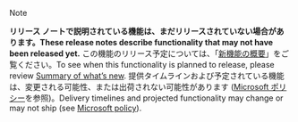  > [!NOTE]
 >  <span data-ttu-id="6a7e6-101">**リリース ノートで説明されている機能は、まだリリースされていない場合があります。**</span><span class="sxs-lookup"><span data-stu-id="6a7e6-101">**These release notes describe functionality that may not have been released yet.**</span></span>
<span data-ttu-id="6a7e6-102">この機能のリリース予定については、「[新機能の概要](/business-applications-release-notes/April18/finance-insights/whats-new-credit-collections)」をご覧ください。</span><span class="sxs-lookup"><span data-stu-id="6a7e6-102">To see when this functionality is planned to release, please review [Summary of what’s new](/business-applications-release-notes/April18/finance-insights/whats-new-credit-collections).</span></span> <span data-ttu-id="6a7e6-103">提供タイムラインおよび予定されている機能は、変更される可能性、または出荷されない可能性があります ([Microsoft ポリシー](https://go.microsoft.com/fwlink/p/?linkid=2007332)を参照)。</span><span class="sxs-lookup"><span data-stu-id="6a7e6-103">Delivery timelines and projected functionality may change or may not ship (see [Microsoft policy](https://go.microsoft.com/fwlink/p/?linkid=2007332)).</span></span> 
